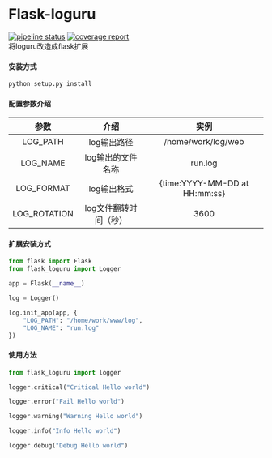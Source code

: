 # Flask-loguru
[![pipeline status](http://gitlab.attractorcap.com/develop/backend/flask-loguru/badges/master/pipeline.svg)](http://gitlab.attractorcap.com/develop/backend/flask-loguru/commits/master)
[![coverage report](http://gitlab.attractorcap.com/develop/backend/flask-loguru/badges/master/coverage.svg)](http://gitlab.attractorcap.com/develop/backend/flask-loguru/commits/master)  
将loguru改造成flask扩展

#### 安装方式
```bash
python setup.py install
```

#### 配置参数介绍
| 参数 | 介绍 | 实例 |
| :---: | :---:| :---: |
|  LOG_PATH | log输出路径 | /home/work/log/web |
|  LOG_NAME | log输出的文件名称 | run.log |
|  LOG_FORMAT | log输出格式 | {time:YYYY-MM-DD at HH:mm:ss} | {level} | {message} |
|  LOG_ROTATION | log文件翻转时间（秒） | 3600  |

#### 扩展安装方式
```python
from flask import Flask
from flask_loguru import Logger

app = Flask(__name__)

log = Logger()

log.init_app(app, {
    "LOG_PATH": "/home/work/www/log",
    "LOG_NAME": "run.log"
})
```

#### 使用方法
```python
from flask_loguru import logger

logger.critical("Critical Hello world")

logger.error("Fail Hello world")

logger.warning("Warning Hello world")

logger.info("Info Hello world")

logger.debug("Debug Hello world")
```


